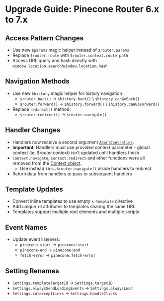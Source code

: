 # Upgrade Guide: Pinecone Router 6.x to 7.x

## Access Pattern Changes

- Use new `$params` magic helper instead of `$router.params`
- Replace `$router.route` with `$router.context.route.path`
- Access URL query and hash directly with `window.location.search`/`window.location.hash`

## Navigation Methods

- Use new `$history` magic helper for history navigation
  - `$router.back()` → `$history.back()` \ `$history.canGoBack()`
  - `$router.forward()` → `$history.forward()` \ `$history.canGoForward()`
- Replace `redirect()` method:
  - `$router.redirect()` → `$router.navigate()`

## Handler Changes

- Handlers now receive a second argument [`AbortController`](./README.md#handler-arguments).
- **Important**: Handlers must use provided context parameter - global context
  (ie. $router.context) isn't updated until handlers finish.
- `context.navigate`, `context.redirect` and other functions were all removed
  from the [Context object](./README.md#context-object).
  - Use instead `this.$router.navigate()` inside handlers to redirect.
- Return data from handlers to pass to subsequent handlers

## Template Updates

- Convert inline templates to use empty `x-template` directive
- Add unique `id` attributes to templates sharing the same URL
- Templates support multiple root elements and multiple scripts

## Event Names

- Update event listeners:
  - `pinecone-start` → `pinecone:start`
  - `pinecone-end` → `pinecone:end`
  - `fetch-error` → `pinecone:fetch-error`

## Setting Renames

- `Settings.templateTargetId` → `Settings.targetID`
- `Settings.alwaysSendLoadingEvents` → `Settings.alwaysLoad`
- `Settings.interceptLinks` → `Settings.handleClicks`
